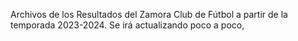 Archivos de los Resultados del Zamora Club de Fútbol a partir de la temporada 2023-2024. Se irá actualizando poco a poco,
